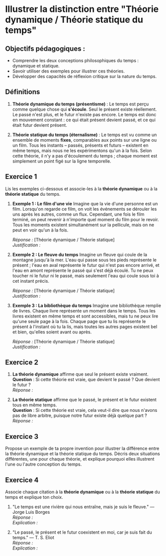 # Illustrer la distinction entre "Théorie dynamique / Théorie statique du temps"

## Objectifs pédagogiques :
- Comprendre les deux conceptions philosophiques du temps : dynamique et statique.
- Savoir utiliser des exemples pour illustrer ces théories.
- Développer des capacités de réflexion critique sur la nature du temps.

## Définitions

1. **Théorie dynamique du temps (présentisme)** : Le temps est perçu comme quelque chose qui **s'écoule**. Seul le présent existe réellement. Le passé n'est plus, et le futur n'existe pas encore. Le temps est donc en mouvement constant : ce qui était présent devient passé, et ce qui était futur devient présent.

2. **Théorie statique du temps (éternalisme)** : Le temps est vu comme un ensemble de moments **fixes**, comparables aux points sur une ligne ou un film. Tous les instants – passés, présents et futurs – existent en même temps, mais nous ne les expérimentons qu'un à la fois. Selon cette théorie, il n'y a pas d'écoulement du temps ; chaque moment est simplement un point figé sur la ligne temporelle.

## Exercice 1
Lis les exemples ci-dessous et associe-les à la **théorie dynamique** ou à la **théorie statique** du temps.

1. **Exemple 1 : Le film d'une vie**
   Imagine que la vie d'une personne est un film. Lorsqu'on regarde ce film, on voit les événements se dérouler les uns après les autres, comme un flux. Cependant, une fois le film terminé, on peut revenir à n'importe quel moment du film pour le revoir. Tous les moments existent simultanément sur la pellicule, mais on ne peut en voir qu'un à la fois.

   _Réponse :_ [Théorie dynamique / Théorie statique]  
   _Justification :_ 

2. **Exemple 2 : Le fleuve du temps**
   Imagine un fleuve qui coule de la montagne jusqu'à la mer. L'eau qui passe sous tes pieds représente le présent ; l'eau en aval représente le futur qui n'est pas encore arrivé, et l'eau en amont représente le passé qui s'est déjà écoulé. Tu ne peux toucher ni le futur ni le passé, mais seulement l'eau qui coule sous toi à cet instant précis.

   _Réponse :_ [Théorie dynamique / Théorie statique]  
   _Justification :_ 

3. **Exemple 3 : La bibliothèque du temps**
   Imagine une bibliothèque remplie de livres. Chaque livre représente un moment dans le temps. Tous les livres existent en même temps et sont accessibles, mais tu ne peux lire qu'une seule page à la fois. Chaque page que tu lis représente le présent à l'instant où tu la lis, mais toutes les autres pages existent bel et bien, qu'elles soient avant ou après.

   _Réponse :_ [Théorie dynamique / Théorie statique]  
   _Justification :_ 

## Exercice 2

1. **La théorie dynamique** affirme que seul le présent existe vraiment.  
   **Question** : Si cette théorie est vraie, que devient le passé ? Que devient le futur ?  
   _Réponse :_

2. **La théorie statique** affirme que le passé, le présent et le futur existent tous en même temps.  
   **Question** : Si cette théorie est vraie, cela veut-il dire que nous n'avons pas de libre arbitre, puisque notre futur existe déjà quelque part ?  
   _Réponse :_

## Exercice 3
Propose un exemple de ta propre invention pour illustrer la différence entre la théorie dynamique et la théorie statique du temps. Décris deux situations différentes, une pour chaque théorie, et explique pourquoi elles illustrent l'une ou l'autre conception du temps.

## Exercice 4
Associe chaque citation à la **théorie dynamique** ou à la **théorie statique** du temps et explique ton choix.

1. "Le temps est une rivière qui nous entraîne, mais je suis le fleuve." — Jorge Luis Borges  
   _Réponse :_  
   _Explication :_

2. "Le passé, le présent et le futur coexistent en moi, car je suis fait du temps." — T. S. Eliot  
   _Réponse :_  
   _Explication :_
